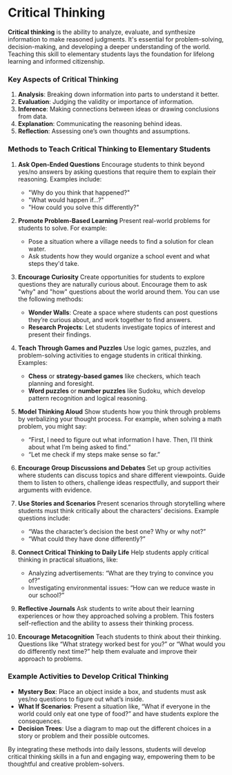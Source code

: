 # Critical Thinking

**Critical thinking** is the ability to analyze, evaluate, and synthesize information to make reasoned judgments. It's essential for problem-solving, decision-making, and developing a deeper understanding of the world. Teaching this skill to elementary students lays the foundation for lifelong learning and informed citizenship.

### Key Aspects of Critical Thinking
1. **Analysis**: Breaking down information into parts to understand it better.
2. **Evaluation**: Judging the validity or importance of information.
3. **Inference**: Making connections between ideas or drawing conclusions from data.
4. **Explanation**: Communicating the reasoning behind ideas.
5. **Reflection**: Assessing one’s own thoughts and assumptions.

### Methods to Teach Critical Thinking to Elementary Students

1. **Ask Open-Ended Questions**
   Encourage students to think beyond yes/no answers by asking questions that require them to explain their reasoning. Examples include:
   - "Why do you think that happened?"
   - "What would happen if…?"
   - "How could you solve this differently?"

2. **Promote Problem-Based Learning**
   Present real-world problems for students to solve. For example:
   - Pose a situation where a village needs to find a solution for clean water.
   - Ask students how they would organize a school event and what steps they'd take.

3. **Encourage Curiosity**
   Create opportunities for students to explore questions they are naturally curious about. Encourage them to ask "why" and "how" questions about the world around them. You can use the following methods:
   - **Wonder Walls**: Create a space where students can post questions they’re curious about, and work together to find answers.
   - **Research Projects**: Let students investigate topics of interest and present their findings.

4. **Teach Through Games and Puzzles**
   Use logic games, puzzles, and problem-solving activities to engage students in critical thinking. Examples:
   - **Chess** or **strategy-based games** like checkers, which teach planning and foresight.
   - **Word puzzles** or **number puzzles** like Sudoku, which develop pattern recognition and logical reasoning.

5. **Model Thinking Aloud**
   Show students how you think through problems by verbalizing your thought process. For example, when solving a math problem, you might say:
   - “First, I need to figure out what information I have. Then, I’ll think about what I’m being asked to find.”
   - “Let me check if my steps make sense so far.”

6. **Encourage Group Discussions and Debates**
   Set up group activities where students can discuss topics and share different viewpoints. Guide them to listen to others, challenge ideas respectfully, and support their arguments with evidence.

7. **Use Stories and Scenarios**
   Present scenarios through storytelling where students must think critically about the characters’ decisions. Example questions include:
   - “Was the character’s decision the best one? Why or why not?”
   - “What could they have done differently?”

8. **Connect Critical Thinking to Daily Life**
   Help students apply critical thinking in practical situations, like:
   - Analyzing advertisements: “What are they trying to convince you of?”
   - Investigating environmental issues: “How can we reduce waste in our school?”

9. **Reflective Journals**
   Ask students to write about their learning experiences or how they approached solving a problem. This fosters self-reflection and the ability to assess their thinking process.

10. **Encourage Metacognition**
   Teach students to think about their thinking. Questions like “What strategy worked best for you?” or “What would you do differently next time?” help them evaluate and improve their approach to problems.

### Example Activities to Develop Critical Thinking

- **Mystery Box**: Place an object inside a box, and students must ask yes/no questions to figure out what’s inside.
- **What If Scenarios**: Present a situation like, “What if everyone in the world could only eat one type of food?” and have students explore the consequences.
- **Decision Trees**: Use a diagram to map out the different choices in a story or problem and their possible outcomes.

By integrating these methods into daily lessons, students will develop critical thinking skills in a fun and engaging way, empowering them to be thoughtful and creative problem-solvers.